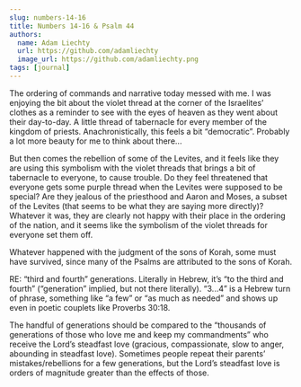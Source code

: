 ```yaml
---
slug: numbers-14-16
title: Numbers 14-16 & Psalm 44
authors:
  name: Adam Liechty
  url: https://github.com/adamliechty
  image_url: https://github.com/adamliechty.png
tags: [journal]
---
```


The ordering of commands and narrative today messed with me. I was enjoying the bit about the violet thread at the corner of the Israelites’ clothes as a reminder to see with the eyes of heaven as they went about their day-to-day. A little thread of tabernacle for every member of the kingdom of priests. Anachronistically, this feels a bit “democratic”. Probably a lot more beauty for me to think about there...

But then comes the rebellion of some of the Levites, and it feels like they are using this symbolism with the violet threads that brings a bit of tabernacle to everyone, to cause trouble. Do they feel threatened that everyone gets some purple thread when the Levites were supposed to be special? Are they jealous of the priesthood and Aaron and Moses, a subset of the Levites (that seems to be what they are saying more directly)? Whatever it was, they are clearly not happy with their place in the ordering of the nation, and it seems like the symbolism of the violet threads for everyone set them off.

Whatever happened with the judgment of the sons of Korah, some must have survived, since many of the Psalms are attributed to the sons of Korah.

RE: “third and fourth” generations. Literally in Hebrew, it’s “to the third and fourth” (“generation” implied, but not there literally). “3...4” is a Hebrew turn of phrase, something like “a few” or “as much as needed” and shows up even in poetic couplets like Proverbs 30:18.

The handful of generations should be compared to the “thousands of generations of those who love me and keep my commandments” who receive the Lord’s steadfast love (gracious, compassionate, slow to anger, abounding in steadfast love). Sometimes people repeat their parents’ mistakes/rebellions for a few generations, but the Lord’s steadfast love is orders of magnitude greater than the effects of those.
